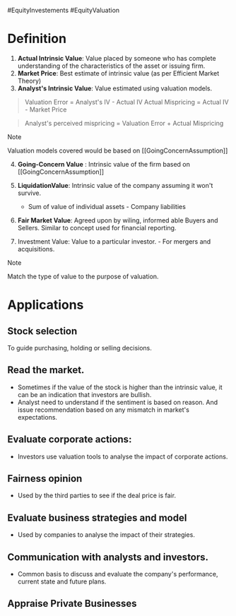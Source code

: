 #EquityInvestements #EquityValuation

# Definition 
1. **Actual Intrinsic Value**: Value placed by someone who has complete understanding of the characteristics of the asset or issuing firm. 
2. **Market Price**: Best estimate of intrinsic value (as per Efficient Market Theory)
3. **Analyst's Intrinsic Value**: Value estimated using valuation models. 

> Valuation Error = Analyst's IV - Actual IV 
> Actual Mispricing = Actual IV - Market Price

> Analyst's perceived mispricing = Valuation Error + Actual Mispricing 

> [!NOTE] 
> Valuation models covered would be based on [[GoingConcernAssumption]]

4. **Going-Concern Value** : Intrinsic value of the firm based on [[GoingConcernAssumption]]
5. **LiquidationValue**: Intrinsic value of the company assuming it won't survive. 
	- Sum of value of individual assets - Company liabilities 

6. **Fair Market Value**: Agreed upon by wiling, informed able Buyers and Sellers. 
	   Similar to concept used for financial reporting. 

7. Investment Value: Value to a particular investor. 
	   - For mergers and acquisitions. 

> [!Note]
> Match the type of value to the purpose of valuation. 


# Applications 
## Stock selection 
To guide purchasing, holding or selling decisions. 

## Read the market. 
- Sometimes if the value of the stock is higher than the intrinsic value, it can be an indication that investors are bullish. 
- Analyst need to understand if the sentiment is based on reason. And issue recommendation based on any mismatch in market's expectations. 

## Evaluate corporate actions:
- Investors use valuation tools to analyse the impact of corporate actions. 

## Fairness opinion 
- Used by the third parties to see if the deal price is fair. 

## Evaluate business strategies and model 
- Used by companies to analyse the impact of their strategies. 

## Communication with analysts and investors. 
- Common basis to discuss and evaluate the company's performance, current state and future plans. 

## Appraise Private Businesses 
